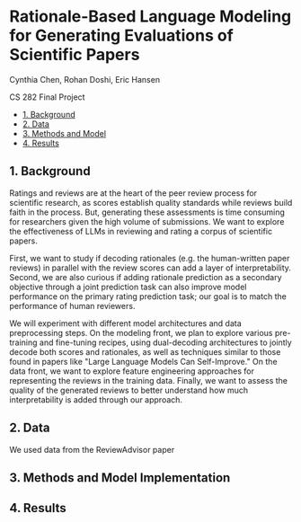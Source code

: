 # Rationale-Based Language Modeling for Generating Evaluations of Scientific Papers
Cynthia Chen, Rohan Doshi, Eric Hansen

CS 282 Final Project

- [1. Background](#1-background)
- [2. Data](#2-data)
- [3. Methods and Model](#3-methods)
- [4. Results](#4-results)

## 1. Background
Ratings and reviews are at the heart of the peer review process for scientific research, as scores establish quality standards while reviews build faith in the process. But, generating these assessments is time consuming for researchers given the high volume of submissions. We want to explore the effectiveness of LLMs in reviewing and rating a corpus of scientific papers. 

First, we want to study if decoding rationales (e.g. the human-written paper reviews) in parallel with the review scores can add a layer of interpretability. Second, we are also curious if adding rationale prediction as a secondary objective through a joint prediction task can also improve model performance on the primary rating prediction task; our goal is to match the performance of human reviewers. 

We will experiment with different model architectures and data preprocessing steps. On the modeling front, we plan to explore various pre-training and fine-tuning recipes, using dual-decoding architectures to jointly decode both scores and rationales, as well as techniques similar to those found in papers like "Large Language Models Can Self-Improve." On the data front, we want to explore feature engineering approaches for representing the reviews in the training data. Finally, we want to assess the quality of the generated reviews to better understand how much interpretability is added through our approach.

## 2. Data
We used data from the ReviewAdvisor paper


## 3. Methods and Model Implementation


## 4. Results
